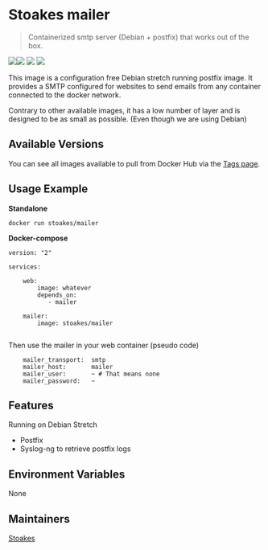 # Stoakes mailer

> Containerized smtp server (Debian + postfix) that works out of the box.

![](https://img.shields.io/docker/stars/stoakes/mailer.svg)![](https://img.shields.io/docker/pulls/stoakes/mailer.svg)
![](https://img.shields.io/docker/automated/stoakes/mailer.svg)
![](https://images.microbadger.com/badges/image/stoakes/mailer.svg)

This image is a configuration free Debian stretch running postfix image. It provides a SMTP configured for websites to send emails from any container connected to the docker network.

Contrary to other available images, it has a low number of layer and is designed to be as small as possible. (Even though we are using Debian)

## Available Versions

You can see all images available to pull from Docker Hub via the [Tags page](https://hub.docker.com/r/stoakes/mailer/tags/).

## Usage Example

**Standalone**

```
docker run stoakes/mailer
```

**Docker-compose**

```
version: "2"

services:

    web:
        image: whatever
        depends_on:
           - mailer

    mailer:
        image: stoakes/mailer
    
```

Then use the mailer in your web container (pseudo code)

```
    mailer_transport:  smtp
    mailer_host:       mailer
    mailer_user:       ~ # That means none
    mailer_password:   ~
```

## Features

Running on Debian Stretch

 * Postfix
 * Syslog-ng to retrieve postfix logs

## Environment Variables

None

## Maintainers

[Stoakes](https://github.com/stoakes)
